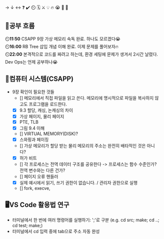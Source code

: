 → ↓ ↔ ❓ ✔️ ⏲️ 🗓️ ⚔️ 💡 🔥 😭 👏 🎵 

## 🧠공부 흐름
⏲️**11:50** CSAPP 9장 가상 메모리 속독 완료. 하나도 모르겠다😭  
⏲️**16:00** RB Tree 삽입 개념 이해 완료. 이제 문제를 풀어보자🔥  
⏲️**22:00** 본격적으로 코드를 짜려고 하는데, 환경 세팅에 문제가 생겨서 2시간 날렸다. Dev Ops는 언제 공부하나😭   

## 📓컴퓨터 시스템(CSAPP)
- 9장 확인이 필요한 것들
    - [] 메모리에서 직접 파일을 읽고 쓴다. 메모리에 명시적으로 파일을 복사하지 않고도 프로그램을 로드한다.
    - [X] 9.3 할당, 캐싱, 논캐싱의 차이
    - [X] 가상 페이지, 물리 페이지
    - [X] PTE, TLB
    - [X] 그림 9.4 이해
    - [] VIRTUAL MEMORY(DISK)?
    - [X] 스와핑과 페이징
    - [] 가상 메모리가 할당 받는 물리 메모리의 주소는 완전히 배타적인 것은 아니다?
    - [X] 허가 비트
    - [] 각 프로세스는 전역 데이터 구조를 공유한다 -> 프로세스는 함수 수준인가? 전역 변수와는 다른 건가?
    - [] 페이지 오류 핸들러
    - [X] 실제 예시에서 읽기, 쓰기 권한이 없습니다. / 관리자 권한으로 실행
    - [] fork, execve, 

## 🖥️VS Code 활용법 연구
- 터미널에서 한 번에 여러 명령어를 실행하기: ';'로 구분 (e.g. cd src; make; cd ..; cd test; make;)
- 터미널에서 cd 입력 중에 tab으로 주소 자동 완성 
